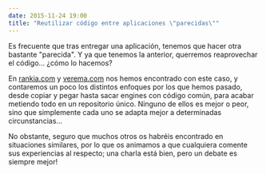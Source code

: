 ```yaml
---
date: 2015-11-24 19:00
title: "Reutilizar código entre aplicaciones \"parecidas\""
---
```


Es frecuente que tras entregar una aplicación, tenemos que hacer otra bastante "parecida". Y ya que tenemos la anterior, querremos reaprovechar el código... ¿cómo lo hacemos?

En [rankia.com](http://rankia.com) y [verema.com](http://verema.com) nos hemos encontrado con este caso, y contaremos un poco los distintos enfoques por los que hemos pasado, desde copiar y pegar hasta sacar engines con código común, para acabar metiendo todo en un repositorio único. Ninguno de ellos es mejor o peor, sino que simplemente cada uno se adapta mejor a determinadas circunstancias...

No obstante, seguro que muchos otros os habréis encontrado en situaciones similares, por lo que os animamos a que cualquiera comente sus experiencias al respecto; una charla está bien, pero un debate es siempre mejor!
